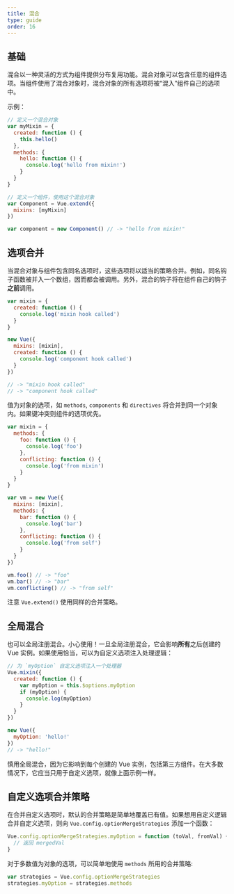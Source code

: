```yaml
---
title: 混合
type: guide
order: 16
---
```


## 基础

混合以一种灵活的方式为组件提供分布复用功能。混合对象可以包含任意的组件选项。当组件使用了混合对象时，混合对象的所有选项将被“混入”组件自己的选项中。

示例：

``` js
// 定义一个混合对象
var myMixin = {
  created: function () {
    this.hello()
  },
  methods: {
    hello: function () {
      console.log('hello from mixin!')
    }
  }
}

// 定义一个组件，使用这个混合对象
var Component = Vue.extend({
  mixins: [myMixin]
})

var component = new Component() // -> "hello from mixin!"
```

## 选项合并

当混合对象与组件包含同名选项时，这些选项将以适当的策略合并。例如，同名钩子函数被并入一个数组，因而都会被调用。另外，混合的钩子将在组件自己的钩子**之前**调用。

``` js
var mixin = {
  created: function () {
    console.log('mixin hook called')
  }
}

new Vue({
  mixins: [mixin],
  created: function () {
    console.log('component hook called')
  }
})

// -> "mixin hook called"
// -> "component hook called"
```

值为对象的选项，如 `methods`, `components` 和 `directives` 将合并到同一个对象内。如果键冲突则组件的选项优先。

``` js
var mixin = {
  methods: {
    foo: function () {
      console.log('foo')
    },
    conflicting: function () {
      console.log('from mixin')
    }
  }
}

var vm = new Vue({
  mixins: [mixin],
  methods: {
    bar: function () {
      console.log('bar')
    },
    conflicting: function () {
      console.log('from self')
    }
  }
})

vm.foo() // -> "foo"
vm.bar() // -> "bar"
vm.conflicting() // -> "from self"
```

注意 `Vue.extend()` 使用同样的合并策略。

## 全局混合

也可以全局注册混合。小心使用！一旦全局注册混合，它会影响**所有**之后创建的 Vue 实例。如果使用恰当，可以为自定义选项注入处理逻辑：

``` js
// 为 `myOption` 自定义选项注入一个处理器
Vue.mixin({
  created: function () {
    var myOption = this.$options.myOption
    if (myOption) {
      console.log(myOption)
    }
  }
})

new Vue({
  myOption: 'hello!'
})
// -> "hello!"
```

<p class="tip">慎用全局混合，因为它影响到每个创建的 Vue 实例，包括第三方组件。在大多数情况下，它应当只用于自定义选项，就像上面示例一样。</p>

## 自定义选项合并策略

在合并自定义选项时，默认的合并策略是简单地覆盖已有值。如果想用自定义逻辑合并自定义选项，则向 `Vue.config.optionMergeStrategies` 添加一个函数：

``` js
Vue.config.optionMergeStrategies.myOption = function (toVal, fromVal) {
  // 返回 mergedVal
}
```

对于多数值为对象的选项，可以简单地使用 `methods` 所用的合并策略:

``` js
var strategies = Vue.config.optionMergeStrategies
strategies.myOption = strategies.methods
```
